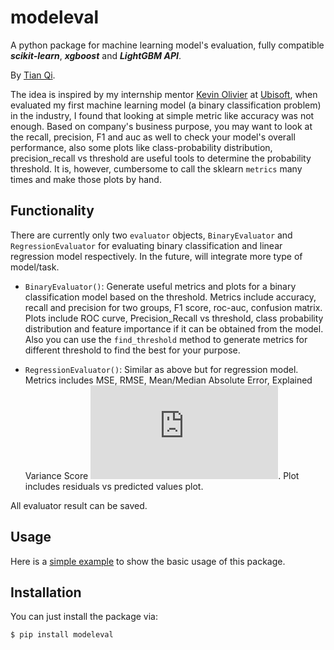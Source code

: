 # modeleval

A python package for machine learning model's evaluation, fully compatible ***scikit-learn***,  ***xgboost*** and  ***LightGBM API***. 

By <a href="https://www.linkedin.com/in/tian-luke-qi/">Tian Qi</a>.

The idea is inspired by my internship mentor <a href="https://www.linkedin.com/in/kevinolivier/">Kevin Olivier</a> at [Ubisoft](https://www.ubisoft.com/en-us/), when evaluated my first machine learning model (a binary classification problem) in the industry, I found that looking at simple metric like accuracy was not enough. Based on company's business purpose, you may want to look at the recall, precision, F1 and auc as well to check your model's overall performance, also some plots like class-probability distribution, precision_recall vs threshold are useful tools to determine the probability threshold. It is, however, cumbersome to call the sklearn `metrics` many times and make those plots by hand.

## Functionality

There are currently only two `evaluator` objects, `BinaryEvaluator` and `RegressionEvaluator` for evaluating binary classification and linear regression model respectively. In the future, will integrate more type of model/task.

* `BinaryEvaluator()`: Generate useful metrics and plots for a binary classification model based on the threshold. Metrics include accuracy, recall and precision for two groups, F1 score, roc-auc, confusion matrix. Plots include ROC curve, Precision_Recall vs threshold, class probability distribution and feature importance if it can be obtained from the model. Also you can use the `find_threshold` method to generate metrics for different threshold to find the best for your purpose.

* `RegressionEvaluator()`: Similar as above but for regression model. Metrics includes MSE, RMSE, Mean/Median Absolute Error, Explained Variance Score ![#r2](https://latex.codecogs.com/gif.latex?R%5E2). Plot includes residuals vs predicted values plot.

All evaluator result can be saved.

## Usage

Here is a [simple example](./example/examples_binary_classification.ipynb) to show the basic usage of this package.

## Installation

You can just install the package via:

```bash
$ pip install modeleval
```

